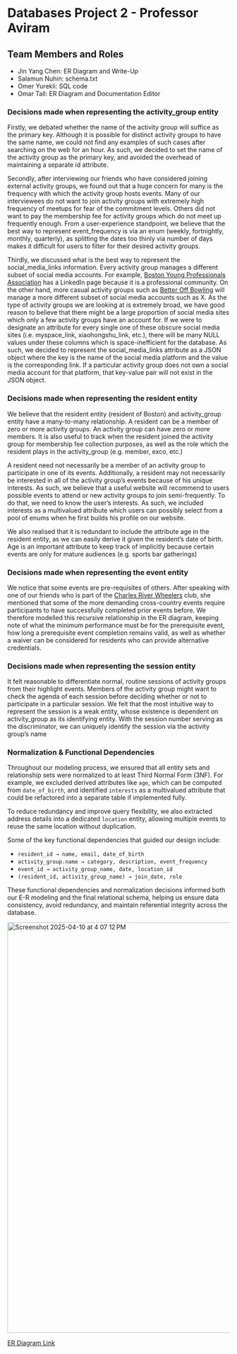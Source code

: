 # Databases Project 2 - Professor Aviram

## Team Members and Roles

- Jin Yang Chen: ER Diagram and Write-Up
- Salamun Nuhin: schema.txt
- Omer Yurekli: SQL code
- Omar Tall: ER Diagram and Documentation Editor

### Decisions made when representing the activity_group entity

Firstly, we debated whether the name of the activity group will suffice as the primary key. Although it is possible for distinct activity groups to have the same name, we could not find any examples of such cases after searching on the web for an hour. As such, we decided to set the name of the activity group as the primary key, and avoided the overhead of maintaining a separate id attribute.

Secondly, after interviewing our friends who have considered joining external activity groups, we found out that a huge concern for many is the frequency with which the activity group hosts events. Many of our interviewees do not want to join activity groups with extremely high frequency of meetups for fear of the commitment levels. Others did not want to pay the membership fee for activity groups which do not meet up frequently enough. From a user-experience standpoint, we believe that the best way to represent event_frequency is via an enum (weekly, fortnightly, monthly, quarterly), as splitting the dates too thinly via number of days makes it difficult for users to filter for their desired activity groups.

Thirdly, we discussed what is the best way to represent the social_media_links
information. Every activity group manages a different subset of social media accounts. For example, [Boston Young Professionals Association](https://bostonypa.com/) has a LinkedIn page because it is a professional community. On the other hand, more casual activity groups such as [Better Off Bowling](https://www.betteroffbowling.com/boston) will manage a more different subset of social media accounts such as X. As the type of activity groups we are looking at is extremely broad, we have good reason to believe that there might be a large proportion of social media sites which only a few activity groups have an account for. If we were to designate an attribute for every single one of these obscure social media sites (i.e. myspace_link, xiaohongshu_link, etc.), there will be many NULL values under these columns which is space-inefficient for the database. As such, we decided to represent the social_media_links attribute as a JSON object where the key is the name of the social media platform and the value is the corresponding link. If a particular activity group does not own a social media account for that platform, that key-value pair will not exist in the JSON object.

### Decisions made when representing the resident entity

We believe that the resident entity (resident of Boston) and activity_group entity have a many-to-many relationship. A resident can be a member of zero or more activity groups. An activity group can have zero or more members. It is also useful to track when the resident joined the activity group for membership fee collection purposes, as well as the role which the resident plays in the activity_group (e.g. member, exco, etc.)

A resident need not necessarily be a member of an activity group to participate in one of its events. Additionally, a resident may not necessarily be interested in all of the activity group’s events because of his unique interests. As such, we believe that a useful website will recommend to users possible events to attend or new activity groups to join semi-frequently. To do that, we need to know the user’s interests. As such, we included interests as a multivalued attribute which users can possibly select from a pool of enums when he first builds his profile on our website.

We also realised that it is redundant to include the attribute age in the resident entity, as we can easily derive it given the resident’s date of birth. Age is an important attribute to keep track of implicitly because certain events are only for mature audiences (e.g. sports bar gatherings)

### Decisions made when representing the event entity

We notice that some events are pre-requisites of others. After speaking with one of our friends who is part of the [Charles River Wheelers](https://crw.org/) club, she mentioned that some of the more demanding cross-country events require participants to have successfully completed prior events before. We therefore modelled this recursive relationship in the ER diagram, keeping note of what the minimum performance must be for the prerequisite event, how long a prerequisite event completion remains valid, as well as whether a waiver can be considered for residents who can provide alternative credentials.

### Decisions made when representing the session entity

It felt reasonable to differentiate normal, routine sessions of activity groups from their highlight events. Members of the activity group might want to check the agenda of each session before deciding whether or not to participate in a particular session. We felt that the most intuitive way to represent the session is a weak entity, whose existence is dependent on activity_group as its identifying entity. With the session number serving as the discriminator, we can uniquely identify the session via the activity group’s name


### Normalization & Functional Dependencies

Throughout our modeling process, we ensured that all entity sets and relationship sets were normalized to at least Third Normal Form (3NF). For example, we excluded derived attributes like `age`, which can be computed from `date_of_birth`, and identified `interests` as a multivalued attribute that could be refactored into a separate table if implemented fully. 

To reduce redundancy and improve query flexibility, we also extracted address details into a dedicated `location` entity, allowing multiple events to reuse the same location without duplication. 

Some of the key functional dependencies that guided our design include:
- `resident_id → name, email, date_of_birth`
- `activity_group.name → category, description, event_frequency`
- `event_id → activity_group_name, date, location_id`
- `(resident_id, activity_group_name) → join_date, role`

These functional dependencies and normalization decisions informed both our E-R modeling and the final relational schema, helping us ensure data consistency, avoid redundancy, and maintain referential integrity across the database.

<img width="929" alt="Screenshot 2025-04-10 at 4 07 12 PM" src="https://github.com/user-attachments/assets/a89ee36e-1e66-4ceb-a236-549211ca6fb8" />

[ER Diagram Link](https://drive.google.com/file/d/1QLbSjFEI5fYJH3wG2fbt35MT0Bw4TNWx/view?usp=sharing)


